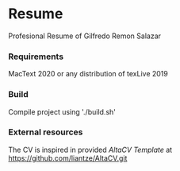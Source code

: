 # Resume
Profesional Resume of Gilfredo Remon Salazar

### Requirements
MacText 2020 or any distribution of texLive 2019

### Build
Compile project using './build.sh'

### External resources
The CV is inspired in provided *AltaCV Template* at https://github.com/liantze/AltaCV.git
